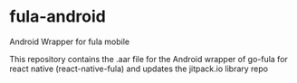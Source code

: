 # fula-android
Android Wrapper for fula mobile

This repository contains the .aar file for the Android wrapper of go-fula for react native (react-native-fula) and updates the jitpack.io library repo
